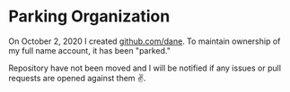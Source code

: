 # Parking Organization 

On October 2, 2020 I created [github.com/dane](https://github.com/dane). To maintain ownership of my full name account, it has been "parked."

Repository have not been moved and I will be notified if any issues or pull requests are opened against them ✌️.
